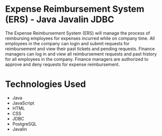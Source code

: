 # Expense Reimbursement System (ERS) - Java Javalin JDBC
The Expense Reimbursement System (ERS) will manage the process of reimbursing employees for expenses incurred while on company time. All employees in the company can login and submit requests for reimbursement and view their past tickets and pending requests. Finance managers can log in and view all reimbursement requests and past history for all employees in the company. Finance managers are authorized to approve and deny requests for expense reimbursement.

# Technologies Used
* Java
* JavaScript 
* HTML 
* CSS
* JDBC 
* PostgreSQL 
* Javalin
